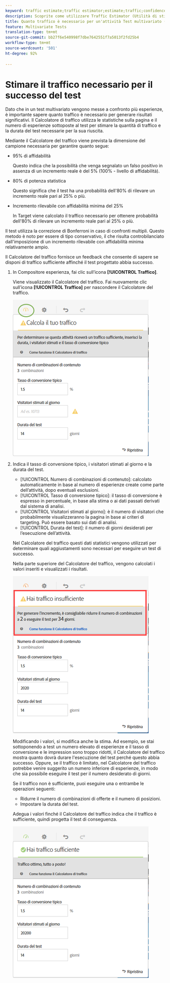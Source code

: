 ```yaml
---
keyword: traffic estimate;traffic estimator;estimate;traffic;confidence;statistical power;lift;bonferroni;conversion rate;visitors per day;duration
description: Scoprite come utilizzare Traffic Estimator (Utilità di stima traffico) che consente di sapere se il traffico è sufficiente per garantire il successo dell'attività Test multivariato  Adobe Target.
title: Quanto traffico è necessario per un'attività Test multivariato (MVT)?
feature: Multivariate Tests
translation-type: tm+mt
source-git-commit: bb27f6e540998f7dbe7642551f7a5013f2fd25b4
workflow-type: tm+mt
source-wordcount: '501'
ht-degree: 92%

---
```



# Stimare il traffico necessario per il successo del test

Dato che in un test multivariato vengono messe a confronto più esperienze, è importante sapere quanto traffico è necessario per generare risultati significativi. Il Calcolatore di traffico utilizza le statistiche sulla pagina e il numero di esperienze sottoposte al test per stimare la quantità di traffico e la durata del test necessarie per la sua riuscita.

Mediante il Calcolatore del traffico viene prevista la dimensione del campione necessaria per garantire quanto segue:

* 95% di affidabilità

   Questo indica che la possibilità che venga segnalato un falso positivo in assenza di un incremento reale è del 5% (100% - livello di affidabilità).
* 80% di potenza statistica

   Questo significa che il test ha una probabilità dell&#39;80% di rilevare un incremento reale pari al 25% o più.
* Incremento rilevabile con affidabilità minima del 25%

   In Target viene calcolato il traffico necessario per ottenere probabilità dell&#39;80% di rilevare un incremento reale pari al 25% o più.

Il test utilizza la correzione di Bonferroni in caso di confronti multipli. Questo metodo è noto per essere di tipo conservativo, il che risulta controbilanciato dall&#39;imposizione di un incremento rilevabile con affidabilità minima relativamente ampio.

Il Calcolatore del traffico fornisce un feedback che consente di sapere se disponi di traffico sufficiente affinché il test progettato abbia successo.

1. In Compositore esperienza, fai clic sull’icona **[!UICONTROL Traffico]**.

   Viene visualizzato il Calcolatore del traffico. Fai nuovamente clic sull’icona **[!UICONTROL Traffico]** per nascondere il Calcolatore del traffico.

   ![](assets/estimatorempty.png)

1. Indica il tasso di conversione tipico, i visitatori stimati al giorno e la durata del test.

   * [!UICONTROL Numero di combinazioni di contenuto]: calcolato automaticamente in base al numero di esperienze create come parte dell’attività, dopo eventuali esclusioni.
   * [!UICONTROL Tasso di conversione tipico]: il tasso di conversione è espresso in percentuale, in base alla stima o ai dati passati derivati dal sistema di analisi.
   * [!UICONTROL Visitatori stimati al giorno]: è il numero di visitatori che probabilmente visualizzeranno la pagina in base ai criteri di targeting. Può essere basato sui dati di analisi.
   * [!UICONTROL Durata del test]: il numero di giorni desiderati per l’esecuzione dell’attività.

   Nel Calcolatore del traffico questi dati statistici vengono utilizzati per determinare quali aggiustamenti sono necessari per eseguire un test di successo.

   Nella parte superiore del Calcolatore del traffico, vengono calcolati i valori inseriti e visualizzati i risultati.

   ![](assets/estimatorinsufficient.png)

   Modificando i valori, si modifica anche la stima. Ad esempio, se stai sottoponendo a test un numero elevato di esperienze e il tasso di conversione e le impression sono troppo ridotti, il Calcolatore del traffico mostra quanto dovrà durare l&#39;esecuzione del test perché questo abbia successo. Oppure, se il traffico è limitato, nel Calcolatore del traffico potrebbe venire suggerito un numero inferiore di esperienze, in modo che sia possibile eseguire il test per il numero desiderato di giorni.

   Se il traffico non è sufficiente, puoi eseguire una o entrambe le operazioni seguenti:

   * Ridurre il numero di combinazioni di offerte e il numero di posizioni.
   * Impostare la durata del test.

   Adegua i valori finché il Calcolatore del traffico indica che il traffico è sufficiente, quindi progetta il test di conseguenza.

   ![](assets/estimatorok.png)

